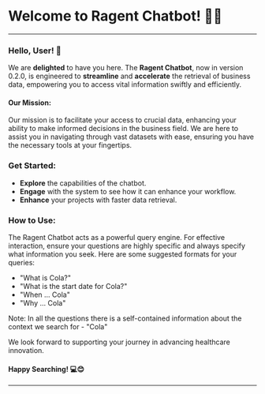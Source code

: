 # Welcome to Ragent Chatbot! 🚀🤖

---

### Hello, User! 👋

We are **delighted** to have you here. The **Ragent Chatbot**, now in version 0.2.0, is engineered to **streamline** and **accelerate** the retrieval of business data, empowering you to access vital information swiftly and efficiently.

#### Our Mission:
Our mission is to facilitate your access to crucial data, enhancing your ability to make informed decisions in the business field. We are here to assist you in navigating through vast datasets with ease, ensuring you have the necessary tools at your fingertips.

### Get Started:
- **Explore** the capabilities of the chatbot.
- **Engage** with the system to see how it can enhance your workflow.
- **Enhance** your projects with faster data retrieval.

### How to Use:
The Ragent Chatbot acts as a powerful query engine. For effective interaction, ensure your questions are highly specific and always specify what information you seek. Here are some suggested formats for your queries:
- "What is Cola?"
- "What is the start date for Cola?"
- "When ... Cola"
- "Why ... Cola"

Note: In all the questions there is a self-contained information about the context we search for - "Cola"

We look forward to supporting your journey in advancing healthcare innovation.

#### Happy Searching! 💻😊

---
